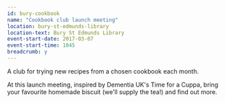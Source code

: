 ```yaml
---
id: bury-cookbook
name: "Cookbook club launch meeting"
location: bury-st-edmunds-library
location-text: Bury St Edmunds Library
event-start-date: 2017-03-07
event-start-time: 1045
breadcrumb: y
---
```


A club for trying new recipes from a chosen cookbook each month.

At this launch meeting, inspired by Dementia UK's Time for a Cuppa, bring your favourite homemade biscuit (we'll supply the tea!) and find out more.
